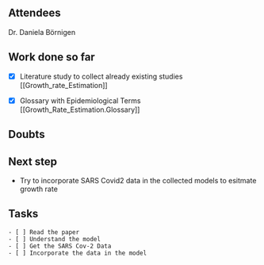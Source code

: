 <!--Edit the [[templates.meet]] note to change this template generated for Dendron Meeting Notes.-->

## Attendees

<!-- Meeting attendees. If you prefix users with an '@', you can then optionally click Ctrl+Enter to create a note for that user. -->
Dr. Daniela Börnigen

## Work done so far

  - [x] Literature study to collect already existing studies [[Growth_rate_Estimation]]
  - [x] Glossary with Epidemiological Terms [[Growth_Rate_Estimation.Glossary]]
  


<!-- What has been done so far -->

## Doubts

<!-- Any doubts to be cleared -->

## Next step

<!-- What should  I work on till the next meeting-->
- Try to incorporate SARS Covid2 data in the collected models to esitmate growth rate

## Tasks

<!-- You can add any follow up items here. If they require more detail, you can use `Create Task Note` to create each follow up item as a separate note. -->
    - [ ] Read the paper
    - [ ] Understand the model
    - [ ] Get the SARS Cov-2 Data
    - [ ] Incorporate the data in the model



